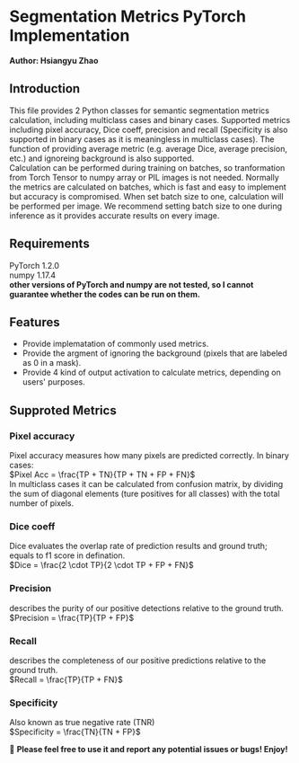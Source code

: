 # Segmentation Metrics PyTorch Implementation
**Author: Hsiangyu Zhao**

## Introduction
This file provides 2 Python classes for semantic segmentation metrics calculation, including multiclass cases and binary cases. Supported metrics including pixel accuracy, Dice coeff, precision and recall (Specificity is also supported in binary cases as it is meaningless in multiclass cases). The function of providing average metric (e.g. average Dice, average precision, etc.) and ignoreing background is also supported.  
Calculation can be performed during training on batches, so tranformation from Torch Tensor to numpy array or PIL images is not needed. Normally the metrics are calculated on batches, which is fast and easy to implement but accuracy is compromised. When set batch size to one, calculation will be performed per image. We recommend setting batch size to one during inference as it provides accurate results on every image.

## Requirements
PyTorch 1.2.0  
numpy 1.17.4  
**other versions of PyTorch and numpy are not tested, so I cannot guarantee whether the codes can be run on them.**

## Features
- Provide implematation of commonly used metrics.
- Provide the argment of ignoring the background (pixels that are labeled as 0 in a mask).
- Provide 4 kind of output activation to calculate metrics, depending on users' purposes.

## Supproted Metrics
### Pixel accuracy
Pixel accuracy measures how many pixels are predicted correctly. In binary cases:  
$Pixel Acc = \frac{TP + TN}{TP + TN + FP + FN}$  
In multiclass cases it can be calculated from confusion matrix, by dividing the sum of diagonal elements (ture positives for all classes) with the total number of pixels.
### Dice coeff
Dice evaluates the overlap rate of prediction results and ground truth; equals to f1 score in defination.  
$Dice = \frac{2 \cdot TP}{2 \cdot TP + FP + FN}$  
### Precision
describes the purity of our positive detections relative to the ground truth.  
$Precision = \frac{TP}{TP + FP}$  
### Recall
describes the completeness of our positive predictions relative to the ground truth.  
$Recall = \frac{TP}{TP + FN}$  
### Specificity
Also known as true negative rate (TNR)  
$Specificity = \frac{TN}{TN + FP}$  

🛑 **Please feel free to use it and report any potential issues or bugs! Enjoy!**
